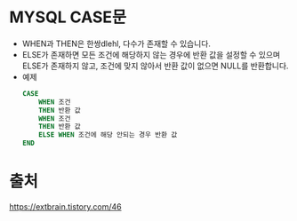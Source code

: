 # MYSQL CASE문
- WHEN과 THEN은 한쌍dlehl, 다수가 존재할 수 있습니다.
- ELSE가 존재하면 모든 조건에 해당하지 않는 경우에 반환 값을 설정할 수 있으며 ELSE가 존재하지 않고, 조건에 맞지 않아서 반환 값이 없으면 NULL를 반환합니다.
- 예제
    ```sql
    CASE
	    WHEN 조건
	    THEN 반환 값
	    WHEN 조건
	    THEN 반환 값
	    ELSE WHEN 조건에 해당 안되는 경우 반환 값
    END
    ```

# 출처
https://extbrain.tistory.com/46